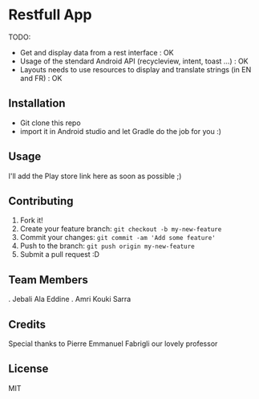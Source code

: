 # Restfull App 

TODO: 

- Get and display data from a rest interface : OK
- Usage of the stendard Android API (recycleview, intent, toast ...) : OK
- Layouts needs to use resources to display and translate strings (in EN and FR) : OK

## Installation

- Git clone this repo 
- import it in Android studio and let Gradle do the job for you :)

## Usage

I'll add the Play store link here as soon as possible ;)

## Contributing

1. Fork it!
2. Create your feature branch: `git checkout -b my-new-feature`
3. Commit your changes: `git commit -am 'Add some feature'`
4. Push to the branch: `git push origin my-new-feature`
5. Submit a pull request :D

## Team Members 

. Jebali Ala Eddine
. Amri Kouki Sarra

## Credits

Special thanks to Pierre Emmanuel Fabrigli our lovely professor

## License

MIT